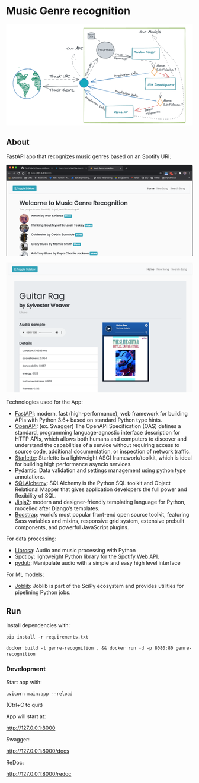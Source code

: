 # Music Genre recognition

![img_app.png](static/music_genre_app.png)

## About

FastAPI app that recognizes music genres based on an Spotify URI.

![img.png](static/music_rec_app.png)

![img_1.png](static/music_rec_app2.png)

Technologies used for the App:
- [FastAPI](https://fastapi.tiangolo.com/): modern, fast (high-performance), web framework for building APIs with Python 3.6+ based on standard Python type hints.
- [OpenAPI](https://github.com/OAI/OpenAPI-Specification): (ex. Swagger) The OpenAPI Specification (OAS) defines a standard, programming language-agnostic interface description for HTTP APIs, which allows both humans and computers to discover and understand the capabilities of a service without requiring access to source code, additional documentation, or inspection of network traffic. 
- [Starlette](https://www.starlette.io/): Starlette is a lightweight ASGI framework/toolkit, which is ideal for building high performance asyncio services.
- [Pydantic](https://pydantic-docs.helpmanual.io/): Data validation and settings management using python type annotations.
- [SQLAlchemy](https://www.sqlalchemy.org/): SQLAlchemy is the Python SQL toolkit and Object Relational Mapper that gives application developers the full power and flexibility of SQL.
- [Jinja2](https://jinja.palletsprojects.com/en/2.11.x/): modern and designer-friendly templating language for Python, modelled after Django’s templates. 
- [Boostrap](https://getbootstrap.com/docs/5.0/getting-started/introduction/): world’s most popular front-end open source toolkit, featuring Sass variables and mixins, responsive grid system, extensive prebuilt components, and powerful JavaScript plugins.

For data processing:
- [Librosa](https://librosa.org/): Audio and music processing with Python
- [Spotipy](https://spotipy.readthedocs.io/en/2.16.1/): lightweight Python library for the [Spotify Web API](https://developer.spotify.com/documentation/web-api/). 
- [pydub](https://github.com/jiaaro/pydub):  Manipulate audio with a simple and easy high level interface

For ML models:
- [Joblib](https://joblib.readthedocs.io/en/latest/): Joblib is part of the SciPy ecosystem and provides utilities for pipelining Python jobs.

## Run
Install dependencies with:

```commandline
pip install -r requirements.txt
```

```commandline
docker build -t genre-recognition . && docker run -d -p 8080:80 genre-recognition
```

### Development
Start app with:

```commandline
uvicorn main:app --reload
```

(Ctrl+C to quit)

App will start at:

http://127.0.0.1:8000

Swagger:

http://127.0.0.1:8000/docs

ReDoc:

http://127.0.0.1:8000/redoc
